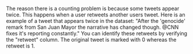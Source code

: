 The reason there is a counting problem is because some tweets appear twice. This happens when a user retweets another users tweet.
Here is an example of a tweet that appears twice in the dataset: "After the 'genocide' remark from San Juan Mayor the narrative has changed though. @CNN fixes it's reporting constantly."
You can identify these retweets by verifying the "retweet" column. The original tweet is marked with 0 whereas the retweet is 1.

